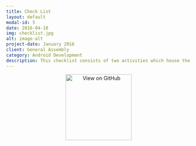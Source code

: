 ```yaml
---
title: Check List
layout: default
modal-id: 5
date: 2016-04-18
img: checklist.jpg
alt: image-alt
project-date: January 2016
client: General Assembly
category: Android Development
description: This checklist consists of two activities which house the main list and the items within each list.  Each activity displays the data in a RecyclerView using the same RecyclerViewAdapter.  Data is added/editted/deleted with the help of a DialogBox.
---
```

<div style="text-align:center">

<a href="https://github.com/chris-shum/GA-Project1-Redo" target="_blank">
<img alt='View on GitHub' src="http://chris-shum.github.io/img/github.png"  width="180"/>
</a>

</div>
